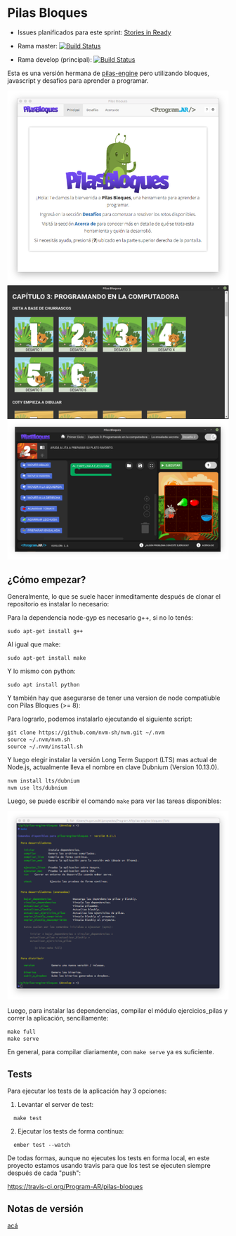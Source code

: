 Pilas Bloques
=============

- Issues planificados para este sprint: [Stories in Ready](https://github.com/orgs/Program-AR/projects/1)

- Rama master: [![Build Status](https://travis-ci.org/Program-AR/pilas-bloques.svg?branch=master)](https://travis-ci.org/Program-AR/pilas-bloques)
- Rama develop (principal): [![Build Status](https://travis-ci.org/Program-AR/pilas-bloques.svg?branch=develop)](https://travis-ci.org/Program-AR/pilas-bloques)

Esta es una versión hermana de [pilas-engine](http://www.pilas-engine.com.ar) pero
utilizando bloques, javascript y desafíos para aprender a programar.

![](screenshots/principal.png)
![](screenshots/desafios.png)
![](screenshots/editor.png)

¿Cómo empezar?
--------------

Generalmente, lo que se suele hacer inmeditamente después de clonar el repositorio es instalar lo necesario:

Para la dependencia node-gyp es necesario g++, si no lo tenés:
```
sudo apt-get install g++

```

Al igual que make:
```
sudo apt-get install make

```

Y lo mismo con python:
```
sudo apt install python

```
Y también hay que asegurarse de tener una version de node compatiuble con Pilas Bloques (>= 8):

Para lograrlo, podemos instalarlo ejecutando el siguiente script:
```
git clone https://github.com/nvm-sh/nvm.git ~/.nvm
source ~/.nvm/nvm.sh
source ~/.nvm/install.sh
```
Y luego elegir instalar la versión Long Term Support (LTS) mas actual de Node.js, actualmente lleva el nombre en clave Dubnium (Version 10.13.0).

```
nvm install lts/dubnium
nvm use lts/dubnium 

```

Luego, se puede escribir el comando ``make`` para ver las tareas disponibles:

![](screenshots/make.png)

Luego, para instalar las dependencias, compilar el módulo ejercicios_pilas y correr la aplicación, sencillamente:

```
make full
make serve
```

En general, para compilar diariamente, con `make serve` ya es suficiente.


Tests
-----

Para ejecutar los tests de la aplicación hay 3 opciones:

1. Levantar el server de test:

```
  make test
```

2. Ejecutar los tests de forma contínua:


```
  ember test --watch
```

De todas formas, aunque no ejecutes los tests en forma local, en este
proyecto estamos usando travis para que los test se ejecuten siempre
después de cada "push":

https://travis-ci.org/Program-AR/pilas-bloques


Notas de versión
---------

[acá](notasDeVersion.md)
